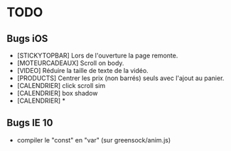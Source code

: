 # TODO

## Bugs iOS

- [STICKYTOPBAR] Lors de l'ouverture la page remonte.
- [MOTEURCADEAUX] Scroll on body.
- [VIDEO] Réduire la taille de texte de la vidéo.
- [PRODUCTS] Centrer les prix (non barrés) seuls avec l'ajout au panier.
- [CALENDRIER] click scroll sim
- [CALENDRIER] box shadow
- [CALENDRIER] *

## Bugs IE 10
- compiler le "const" en "var" (sur greensock/anim.js)